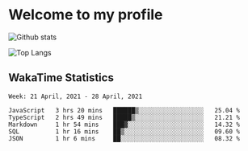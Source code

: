 # Welcome to my profile

![Github stats](https://github-readme-stats.vercel.app/api?username=xinthose&show_icons=true&theme=radical&count_private=true)

![Top Langs](https://github-readme-stats.vercel.app/api/top-langs/?username=xinthose)

## WakaTime Statistics
<!--START_SECTION:waka-->
```text
Week: 21 April, 2021 - 28 April, 2021

JavaScript   3 hrs 20 mins   ██████▒░░░░░░░░░░░░░░░░░░   25.04 % 
TypeScript   2 hrs 49 mins   █████▒░░░░░░░░░░░░░░░░░░░   21.21 % 
Markdown     1 hr 54 mins    ███▓░░░░░░░░░░░░░░░░░░░░░   14.32 % 
SQL          1 hr 16 mins    ██▒░░░░░░░░░░░░░░░░░░░░░░   09.60 % 
JSON         1 hr 6 mins     ██░░░░░░░░░░░░░░░░░░░░░░░   08.32 % 
```
<!--END_SECTION:waka-->
